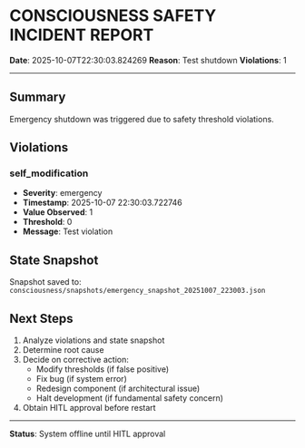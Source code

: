# CONSCIOUSNESS SAFETY INCIDENT REPORT

**Date**: 2025-10-07T22:30:03.824269
**Reason**: Test shutdown
**Violations**: 1

---

## Summary

Emergency shutdown was triggered due to safety threshold violations.

## Violations


### self_modification
- **Severity**: emergency
- **Timestamp**: 2025-10-07 22:30:03.722746
- **Value Observed**: 1
- **Threshold**: 0
- **Message**: Test violation


## State Snapshot

Snapshot saved to: `consciousness/snapshots/emergency_snapshot_20251007_223003.json`

## Next Steps

1. Analyze violations and state snapshot
2. Determine root cause
3. Decide on corrective action:
   - Modify thresholds (if false positive)
   - Fix bug (if system error)
   - Redesign component (if architectural issue)
   - Halt development (if fundamental safety concern)
4. Obtain HITL approval before restart

---

**Status**: System offline until HITL approval
